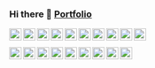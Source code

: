 ### Hi there 👋 [Portfolio](https://franciscoelfers.com)

<a href="#"><img align="left" title="Javascript" height="22px" src="https://franelfersportfolio.netlify.app/logos/js.svg" /></a>
<a href="#"><img align="left" title="Typescript" height="22px" src="https://franelfersportfolio.netlify.app/logos/ts.svg" /></a>
<a href="#"><img align="left" title="HTML" height="22px" src="https://franelfersportfolio.netlify.app/logos/html.svg" /></a>
<a href="#"><img align="left" title="CSS" height="22px" src="https://franelfersportfolio.netlify.app/logos/css.svg" /></a>
<a href="#"><img align="left" title="Python" height="22px" src="https://franelfersportfolio.netlify.app/logos/python.svg" /></a>
<a href="#"><img align="left" title="Reactjs" height="22px" src="https://franelfersportfolio.netlify.app/logos/react.svg" /></a>
<a href="#"><img align="left" title="Nextjs" height="22px" src="https://franelfersportfolio.netlify.app/logos/nextjs.svg" /></a>
<a href="#"><img align="left" title="Solidjs" height="22px" src="https://franelfersportfolio.netlify.app/logos/solidjs.svg" /></a>
<a href="#"><img align="left" title="Vuejs" height="22px" src="https://franelfersportfolio.netlify.app/logos/vuejs.svg" /></a>
<a href="#"><img align="left" title="Nodejs" height="22px" src="https://franelfersportfolio.netlify.app/logos/nodejs.svg" /></a>
<br><br>
<a href="#"><img align="left" title="Socket.io" height="22px" src="https://franelfersportfolio.netlify.app/logos/socketio.svg" /></a>
<a href="#"><img align="left" title="RestAPI" height="22px" src="https://franelfersportfolio.netlify.app/logos/api.svg" /></a>
<a href="#"><img align="left" title="Firebase" height="22px" src="https://franelfersportfolio.netlify.app/logos/firebase.svg" /></a>
<a href="#"><img align="left" title="MondoDB" height="22px" src="https://franelfersportfolio.netlify.app/logos/mongodb.svg" /></a>
<a href="#"><img align="left" title="Express" height="22px" src="https://franelfersportfolio.netlify.app/logos/expressjs.svg" /></a>
<a href="#"><img align="left" title="Redis" height="22px" src="https://franelfersportfolio.netlify.app/logos/redis.svg" /></a>
<a href="#"><img align="left" title="Git" height="22px" src="https://franelfersportfolio.netlify.app/logos/git.svg" /></a>
<a href="#"><img align="left" title="Figma" height="22px" src="https://franelfersportfolio.netlify.app/logos/figma.svg" /></a>
<a href="#"><img align="left" title="Docker" height="22px" src="https://franelfersportfolio.netlify.app/logos/docker.svg" /></a>


<!--
**FranElfers/FranElfers** is a ✨ _special_ ✨ repository because its `README.md` (this file) appears on your GitHub profile.

Here are some ideas to get you started:

- 🔭 I’m currently working on ...
- 🌱 I’m currently learning ...
- 👯 I’m looking to collaborate on ...
- 🤔 I’m looking for help with ...
- 💬 Ask me about ...
- 📫 How to reach me: ...
- 😄 Pronouns: ...
- ⚡ Fun fact: ...
-->
